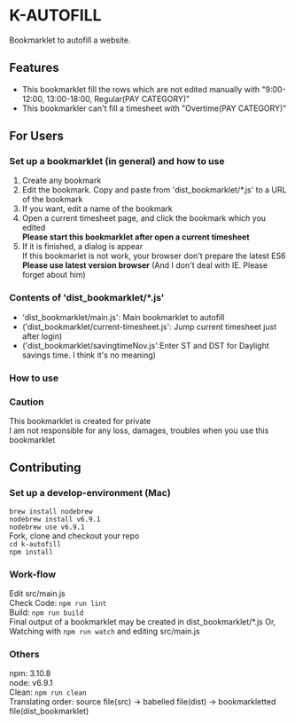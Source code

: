 K-AUTOFILL
====

Bookmarklet to autofill a website.

## Features
- This bookmarklet fill the rows which are not edited manually with "9:00-12:00, 13:00-18:00, Regular(PAY CATEGORY)"  
- This bookmarkler can't fill a timesheet with "Overtime(PAY CATEGORY)"  

## For Users
### Set up a bookmarklet (in general) and how to use
1. Create any bookmark  
2. Edit the bookmark. Copy and paste from 'dist_bookmarklet/*.js' to a URL of the bookmark  
3. If you want, edit a name of the bookmark  
4. Open a current timesheet page, and click the bookmark which you edited    
**Please start this bookmarklet after open a current timesheet**  
5. If it is finished, a dialog is appear  
If this bookmarlet is not work, your browser don't prepare the latest ES6  
**Please use latest version browser**
(And I don't deal with IE. Please forget about him)

### Contents of 'dist_bookmarklet/*.js'  
- 'dist_bookmarklet/main.js': Main bookmarklet to autofill  
- ('dist_bookmarklet/current-timesheet.js': Jump current timesheet just after login)  
- ('dist_bookmarklet/savingtimeNov.js':Enter ST and DST for Daylight savings time. I think it's no meaning) 

### How to use

### Caution
This bookmarklet is created for private  
I am not responsible for any loss, damages, troubles when you use this bookmarklet  

## Contributing
### Set up a develop-environment (Mac)
`brew install nodebrew`  
`nodebrew install v6.9.1`  
`nodebrew use v6.9.1`  
Fork, clone and checkout your repo  
`cd k-autofill`  
`npm install`  
### Work-flow
Edit src/main.js  
Check Code: `npm run lint`  
Build: `npm run build`  
Final output of a bookmarklet may be created in dist_bookmarklet/*.js
Or, Watching with `npm run watch` and editing src/main.js  
### Others
npm: 3.10.8  
node: v6.9.1  
Clean: `npm run clean`  
Translating order: source file(src) -> babelled file(dist) -> bookmarkletted file(dist_bookmarklet)
